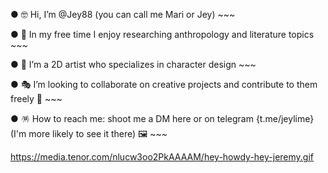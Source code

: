 ● 🤓 Hi, I’m @Jey88 (you can call me Mari or Jey) ~~~

● 🎁 In my free time I enjoy researching anthropology and literature topics ~~~

● 🔮 I’m a 2D artist who specializes in character design ~~~

● 🎭 I’m looking to collaborate on creative projects and contribute to them freely 🎀 ~~~

● 🪅 How to reach me: shoot me a DM here or on telegram {t.me/jeylime} (I'm more likely to see it there) 🖼 ~~~

<!---
Jey88/Jey88 is a ✨ special ✨ repository because its `README.md` (this file) appears on your GitHub profile.
You can click the Preview link to take a look at your changes.
--->


https://media.tenor.com/nlucw3oo2PkAAAAM/hey-howdy-hey-jeremy.gif 
